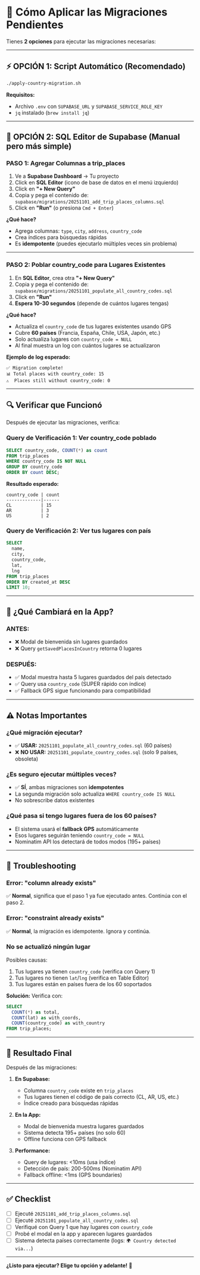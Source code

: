 # 🚀 Cómo Aplicar las Migraciones Pendientes

Tienes **2 opciones** para ejecutar las migraciones necesarias:

---

## ⚡ OPCIÓN 1: Script Automático (Recomendado)

```bash
./apply-country-migration.sh
```

**Requisitos:**
- Archivo `.env` con `SUPABASE_URL` y `SUPABASE_SERVICE_ROLE_KEY`
- `jq` instalado (`brew install jq`)

---

## 📝 OPCIÓN 2: SQL Editor de Supabase (Manual pero más simple)

### **PASO 1: Agregar Columnas a trip_places**

1. Ve a **Supabase Dashboard** → Tu proyecto
2. Click en **SQL Editor** (icono de base de datos en el menú izquierdo)
3. Click en **"+ New Query"**
4. Copia y pega el contenido de: `supabase/migrations/20251101_add_trip_places_columns.sql`
5. Click en **"Run"** (o presiona `Cmd + Enter`)

**¿Qué hace?**
- Agrega columnas: `type`, `city`, `address`, `country_code`
- Crea índices para búsquedas rápidas
- Es **idempotente** (puedes ejecutarlo múltiples veces sin problema)

---

### **PASO 2: Poblar country_code para Lugares Existentes**

1. En **SQL Editor**, crea otra **"+ New Query"**
2. Copia y pega el contenido de: `supabase/migrations/20251101_populate_all_country_codes.sql`
3. Click en **"Run"**
4. **Espera 10-30 segundos** (depende de cuántos lugares tengas)

**¿Qué hace?**
- Actualiza el `country_code` de tus lugares existentes usando GPS
- Cubre **60 países** (Francia, España, Chile, USA, Japón, etc.)
- Solo actualiza lugares con `country_code = NULL`
- Al final muestra un log con cuántos lugares se actualizaron

**Ejemplo de log esperado:**
```
✅ Migration complete!
📊 Total places with country_code: 15
⚠️  Places still without country_code: 0
```

---

## 🔍 Verificar que Funcionó

Después de ejecutar las migraciones, verifica:

### **Query de Verificación 1: Ver country_code poblado**
```sql
SELECT country_code, COUNT(*) as count
FROM trip_places
WHERE country_code IS NOT NULL
GROUP BY country_code
ORDER BY count DESC;
```

**Resultado esperado:**
```
country_code | count
-------------|------
CL           | 15
AR           | 3
US           | 2
```

### **Query de Verificación 2: Ver tus lugares con país**
```sql
SELECT 
  name,
  city,
  country_code,
  lat,
  lng
FROM trip_places
ORDER BY created_at DESC
LIMIT 10;
```

---

## 🎯 ¿Qué Cambiará en la App?

### **ANTES:**
- ❌ Modal de bienvenida sin lugares guardados
- ❌ Query `getSavedPlacesInCountry` retorna 0 lugares

### **DESPUÉS:**
- ✅ Modal muestra hasta 5 lugares guardados del país detectado
- ✅ Query usa `country_code` (SUPER rápido con índice)
- ✅ Fallback GPS sigue funcionando para compatibilidad

---

## ⚠️ Notas Importantes

### **¿Qué migración ejecutar?**
- ✅ **USAR:** `20251101_populate_all_country_codes.sql` (60 países)
- ❌ **NO USAR:** `20251101_populate_country_codes.sql` (solo 9 países, obsoleta)

### **¿Es seguro ejecutar múltiples veces?**
- ✅ **SÍ**, ambas migraciones son **idempotentes**
- La segunda migración solo actualiza `WHERE country_code IS NULL`
- No sobrescribe datos existentes

### **¿Qué pasa si tengo lugares fuera de los 60 países?**
- El sistema usará el **fallback GPS** automáticamente
- Esos lugares seguirán teniendo `country_code = NULL`
- Nominatim API los detectará de todos modos (195+ países)

---

## 🐛 Troubleshooting

### **Error: "column already exists"**
✅ **Normal**, significa que el paso 1 ya fue ejecutado antes. Continúa con el paso 2.

### **Error: "constraint already exists"**
✅ **Normal**, la migración es idempotente. Ignora y continúa.

### **No se actualizó ningún lugar**
Posibles causas:
1. Tus lugares ya tienen `country_code` (verifica con Query 1)
2. Tus lugares no tienen `lat`/`lng` (verifica en Table Editor)
3. Tus lugares están en países fuera de los 60 soportados

**Solución:** Verifica con:
```sql
SELECT 
  COUNT(*) as total,
  COUNT(lat) as with_coords,
  COUNT(country_code) as with_country
FROM trip_places;
```

---

## 🎉 Resultado Final

Después de las migraciones:

1. **En Supabase:**
   - Columna `country_code` existe en `trip_places`
   - Tus lugares tienen el código de país correcto (CL, AR, US, etc.)
   - Índice creado para búsquedas rápidas

2. **En la App:**
   - Modal de bienvenida muestra lugares guardados
   - Sistema detecta 195+ países (no solo 60)
   - Offline funciona con GPS fallback

3. **Performance:**
   - Query de lugares: <10ms (usa índice)
   - Detección de país: 200-500ms (Nominatim API)
   - Fallback offline: <1ms (GPS boundaries)

---

## ✅ Checklist

- [ ] Ejecuté `20251101_add_trip_places_columns.sql`
- [ ] Ejecuté `20251101_populate_all_country_codes.sql`
- [ ] Verifiqué con Query 1 que hay lugares con `country_code`
- [ ] Probé el modal en la app y aparecen lugares guardados
- [ ] Sistema detecta países correctamente (logs: `🌍 Country detected via...`)

---

**¿Listo para ejecutar? Elige tu opción y adelante!** 🚀
